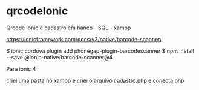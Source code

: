 # qrcodeIonic
Qrcode Ionic e cadastro em banco - SQL - xampp

https://ionicframework.com/docs/v3/native/barcode-scanner/

$ ionic cordova plugin add phonegap-plugin-barcodescanner
$ npm install --save @ionic-native/barcode-scanner@4

Para ionic 4


criei uma pasta no xampp e criei o arquivo cadastro.php e conecta.php

